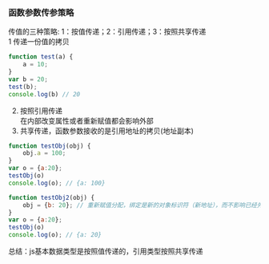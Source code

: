 ### 函数参数传参策略
传值的三种策略: 1：按值传递；2：引用传递；3：按照共享传递  
1 传递一份值的拷贝
```javascript
function test(a) {
    a = 10;
}
var b = 20;
test(b);
console.log(b) // 20
```
2. 按照引用传递  
    在内部改变属性或者重新赋值都会影响外部
3. 共享传递，函数参数接收的是引用地址的拷贝(地址副本)
```javascript
function testObj(obj) {
    obj.a = 100;
}
var o = {a:20};
testObj(o)
console.log(o); // {a: 100}

function testObj2(obj) {
    obj = {b: 20}; // 重新赋值分配，绑定是新的对象标识符（新地址），而不影响已经先前绑定的对象
}
var o = {a:20};
testObj(o)
console.log(o); // {a: 20}
```
总结：js基本数据类型是按照值传递的，引用类型按照共享传递